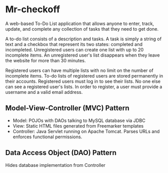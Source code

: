 # Mr-checkoff
A web-based To-Do List application that allows anyone to enter, track, update, and complete any collection of tasks that they need to get done.

A to-do list consists of a description and tasks. A task is simply a string of text and a checkbox that represent its two states: completed and incompleted.
Unregistered users can create one list with up to 20 incomplete items. An unregistered user's list disappears when they leave the website for more than 30 minutes. 

Registered users can have multiple lists with no limit on the number of incomplete items. To-do lists of registered users are stored permanently in their accounts.
Registered users must log in to see their lists. No one else can see a registered user's lists.
In order to register, a user must provide a username and a valid email address.

## Model-View-Controller (MVC) Pattern

- Model: POJOs with DAOs talking to MySQL database via JDBC
- View: Static HTML files generated from Freemarker templates
- Controller: Java Servlet running on Apache Tomcat. Parses URLs and enforces functional permissions.

## Data Access Object (DAO) Pattern

Hides database implementation from Controller
